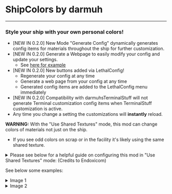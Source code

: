 # ShipColors by darmuh
***
### Style your ship with your own personal colors!

- [NEW IN 0.2.0] New Mode "Generate Config" dynamically generates config items for materials throughout the ship for further customization.
- [NEW IN 0.2.0] Generate a Webpage to easily modify your config and update your settings.
	- See [here for example](https://darmuh.github.io/OpenLib/OpenLib/Website/Examples/ShipColors_Generated.cfg_generator.htm)
- [NEW IN 0.2.0] New buttons added via LethalConfig!
	- Regenerate your config at any time
	- Generate a web page from your config at any time
	- Generated config items are added to the LethalConfig menu immediately
- [NEW IN 0.2.0] Compatibility with darmuhsTerminalStuff will not generate Terminal customization config items when TerminalStuff customization is active.
- Any time you change a setting the customizations will **instantly** reload. 

**WARNING:** With the "Use Shared Textures" mode, this mod can change colors of materials not just on the ship. 
 - If you see odd colors on scrap or in the facility it's likely using the same shared texture.



<details>
<summary>Please see below for a helpful guide on configuring this mod in "Use Shared Textures" mode: (Credits to Endoxicom)</summary>

![ShipColorChanges by Endoxicom](https://github.com/darmuh/ShipColors/blob/master/shipcolorchanges.png?raw=true)

</details>

See below some examples:
<details>
<summary>Image 1</summary>

![Image 1](https://github.com/darmuh/ShipColors/blob/master/Images/image1.jpg?raw=true)

</details>

<details>
<summary>Image 2</summary>

![Image 2](https://github.com/darmuh/ShipColors/blob/master/Images/image2.jpg?raw=true)

</details>
